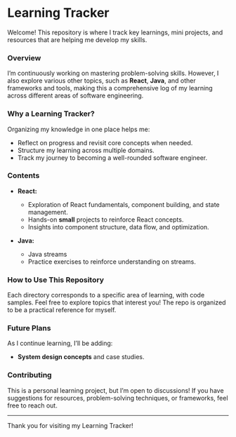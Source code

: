 # Learning Tracker

Welcome! This repository is where I track key learnings, mini projects, and resources that are helping me develop my skills.

### Overview
I’m continuously working on mastering problem-solving skills. However, I also explore various other topics, such as **React**, **Java**, and other frameworks and tools, making this a comprehensive log of my learning across different areas of software engineering.

### Why a Learning Tracker?
Organizing my knowledge in one place helps me:
- Reflect on progress and revisit core concepts when needed.
- Structure my learning across multiple domains.
- Track my journey to becoming a well-rounded software engineer.

### Contents

- **React:** 
  - Exploration of React fundamentals, component building, and state management.
  - Hands-on **small** projects to reinforce React concepts.
  - Insights into component structure, data flow, and optimization.

- **Java:** 
  - Java streams
  - Practice exercises to reinforce understanding on streams.


### How to Use This Repository

Each directory corresponds to a specific area of learning, with code samples. Feel free to explore topics that interest you! The repo is organized to be a practical reference for myself.

### Future Plans
As I continue learning, I’ll be adding:
- **System design concepts** and case studies.

### Contributing
This is a personal learning project, but I’m open to discussions! If you have suggestions for resources, problem-solving techniques, or frameworks, feel free to reach out.

---

Thank you for visiting my Learning Tracker!